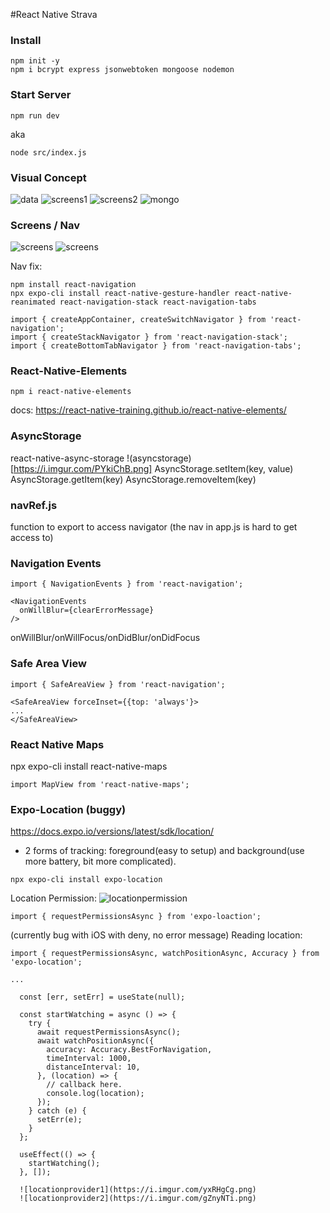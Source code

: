 #React Native Strava

### Install

```
npm init -y
npm i bcrypt express jsonwebtoken mongoose nodemon
```

### Start Server
```
npm run dev
```
aka
```
node src/index.js
```

### Visual Concept

![data](https://i.imgur.com/VeeG0dq.png)
![screens1](https://i.imgur.com/44saAaI.png)
![screens2](https://i.imgur.com/aBO4Yvt.png)
![mongo](https://i.imgur.com/SdgYcYs.png)

### Screens / Nav

![screens](https://i.imgur.com/ZvigzbC.png)
![screens](https://i.imgur.com/qpaaylE.png)

Nav fix:

```
npm install react-navigation
npx expo-cli install react-native-gesture-handler react-native-reanimated react-navigation-stack react-navigation-tabs
```

```
import { createAppContainer, createSwitchNavigator } from 'react-navigation';
import { createStackNavigator } from 'react-navigation-stack';
import { createBottomTabNavigator } from 'react-navigation-tabs';
```

### React-Native-Elements
```
npm i react-native-elements
```
docs: https://react-native-training.github.io/react-native-elements/

### AsyncStorage
react-native-async-storage
!(asyncstorage)[https://i.imgur.com/PYkiChB.png]
AsyncStorage.setItem(key, value)
AsyncStorage.getItem(key)
AsyncStorage.removeItem(key)

### navRef.js
function to export to access navigator
(the nav in app.js is hard to get access to)

### Navigation Events
```
import { NavigationEvents } from 'react-navigation';
```
```
<NavigationEvents
  onWillBlur={clearErrorMessage}
/>
```
onWillBlur/onWillFocus/onDidBlur/onDidFocus

### Safe Area View
```
import { SafeAreaView } from 'react-navigation';
```
```
<SafeAreaView forceInset={{top: 'always'}>
...
</SafeAreaView>
```

### React Native Maps
npx expo-cli install react-native-maps
```
import MapView from 'react-native-maps';
```

### Expo-Location (buggy)
https://docs.expo.io/versions/latest/sdk/location/
* 2 forms of tracking: foreground(easy to setup) and background(use more battery, bit more complicated).
```
npx expo-cli install expo-location
```
Location Permission:
![locationpermission](https://i.imgur.com/ypjyzkj.png)
```
import { requestPermissionsAsync } from 'expo-loaction';
```
(currently bug with iOS with deny, no error message)
Reading location:
```
import { requestPermissionsAsync, watchPositionAsync, Accuracy } from 'expo-location';

...

  const [err, setErr] = useState(null);

  const startWatching = async () => {
    try {
      await requestPermissionsAsync();
      await watchPositionAsync({
        accuracy: Accuracy.BestForNavigation,
        timeInterval: 1000,
        distanceInterval: 10,
      }, (location) => {
        // callback here.
        console.log(location);
      });
    } catch (e) {
      setErr(e);
    }
  };

  useEffect(() => {
    startWatching();
  }, []);

  ![locationprovider1](https://i.imgur.com/yxRHgCg.png)
  ![locationprovider2](https://i.imgur.com/gZnyNTi.png)
